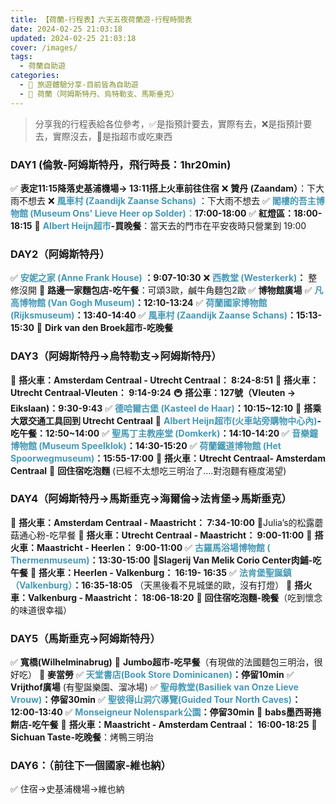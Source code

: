 ```yaml
---
title: 【荷蘭-行程表】六天五夜荷蘭遊-行程時間表
date: 2024-02-25 21:03:18
updated: 2024-02-25 21:03:18
cover: /images/
tags:
  - 荷蘭自助遊
categories: 
  - 🌴 旅遊體驗分享-目前皆為自助遊
  - 🥥 荷蘭（阿姆斯特丹、烏特勒支、馬斯垂克） 
---
```

>分享我的行程表給各位參考，✅是指預計要去，實際有去，❌是指預計要去，實際沒去，🍜是指超市或吃東西 

<!-- more -->

### DAY1 (倫敦-阿姆斯特丹，飛行時長：1hr20min)
✅ **表定11:15降落史基浦機場-> 13:11搭上火車前往住宿**
❌ **贊丹 (Zaandam）**：下大雨不想去
❌ **<font color=#4599B6>風車村 (Zaandijk Zaanse Schans)</font>** ：下大雨不想去 
✅ **<font color=#4599B6>閣樓的吾主博物館 (Museum Ons' Lieve Heer op Solder)：</font>17:00-18:00**
✅ **紅燈區：18:00-18:15**
🍜 **<font color=#4599B6>Albert Heijn超市</font>-買晚餐**：當天去的門市在平安夜時只營業到 19:00

### DAY2（阿姆斯特丹）
✅ **<font color=#4599B6>安妮之家 (Anne Frank House)</font> ：9:07-10:30**
❌ **<font color=#4599B6>西教堂 (Westerkerk)</font>：** 整修沒開
🍜 **路邊一家麵包店-吃午餐**：可頌3歐，鹹牛角麵包2歐
✅ **博物館廣場**
✅ **<font color=#4599B6>凡高博物館 (Van Gogh Museum)</font>：12:10-13:24**
✅ **<font color=#4599B6>荷蘭國家博物館 (Rijksmuseum)</font>：13:40-14:40**
✅ **<font color=#4599B6>風車村 (Zaandijk Zaanse Schans)</font>：15:13-15:30**
🍜 **Dirk van den Broek超市-吃晚餐**

### DAY3（阿姆斯特丹->烏特勒支->阿姆斯特丹）
🚄 **搭火車：Amsterdam Centraal - Utrecht Centraal： 8:24-8:51**
🚄 **搭火車：Utrecht Centraal-Vleuten： 9:14-9:24**
🚇 **搭公車：127號（Vleuten -> Eikslaan)：9:30-9:43**
✅ **<font color=#4599B6>德哈爾古堡 (Kasteel de Haar)</font>：10:15~12:10**
🚄 **搭乘大眾交通工具回到 Utrecht Centraal**
🍜 **<font color=#4599B6>Albert Heijn超市(火車站旁購物中心內)</font>-吃午餐：12:50~14:00**
✅ **<font color=#4599B6>聖馬丁主教座堂  (Domkerk)</font>：14:10-14:20**
✅ **<font color=#4599B6>音樂鐘博物館 (Museum Speelklok)</font>：14:30-15:20**
✅ **<font color=#4599B6>荷蘭鐵道博物館 (Het Spoorwegmuseum)</font>：15:55-17:00**
🚄 **搭火車：Utrecht Centraal- Amsterdam Centraal**
🍜 **回住宿吃泡麵** (已經不太想吃三明治了….對泡麵有極度渴望)


### DAY4（阿姆斯特丹->馬斯垂克->海爾倫->法肯堡->馬斯垂克）
🚄 **搭火車：Amsterdam Centraal - Maastricht： 7:34-10:00**
🍜Julia’s的松露蘑菇通心粉-吃早餐
🚄 **搭火車：Utrecht Centraal - Maastricht： 9:00-11:00**
🚄 **搭火車：Maastricht - Heerlen： 9:00-11:00**
✅ **<font color=#4599B6>古羅馬浴場博物館 ( Thermenmuseum)</font>：13:30-15:00**
🍜**Slagerij Van Melik Corio Center肉鋪-吃午餐** 
🚄 **搭火車：Heerlen - Valkenburg： 16:19- 16:35**
✅ **<font color=#4599B6>法肯堡聖誕鎮（Valkenburg）</font>：16:35-18:05**
（天黑後看不見城堡的歐，沒有打燈）
🚄 **搭火車：Valkenburg - Maastricht： 18:06-18:20**
🍜 **回住宿吃泡麵-晚餐**（吃到懷念的味道很幸福）

### DAY5（馬斯垂克->阿姆斯特丹）
✅ **寬橋(Wilhelminabrug)**
🍜 **Jumbo超市-吃早餐**（有現做的法國麵包三明治，很好吃）
🍜 **麥當勞**
✅ **<font color=#4599B6>天堂書店(Book Store Dominicanen)</font>：停留10min**
✅ **Vrijthof廣場** (有聖誕樂園、溜冰場)
✅ **<font color=#4599B6>聖母教堂(Basiliek van Onze Lieve Vrouw)</font>：停留30min**
✅ **<font color=#4599B6>聖彼得山洞穴導覽(Guided Tour North Caves)</font>：12:00-13:40**
✅ **<font color=#4599B6>Monseigneur Nolenspark公園</font>：停留30min**
🍜 **babs墨西哥捲餅店-吃午餐**
🚄 **搭火車：Maastricht - Amsterdam Centraal： 16:00-18:25**
🍜 **Sichuan Taste-吃晚餐**：烤鴨三明治

### DAY6：（前往下一個國家-維也納）
✅ 住宿->史基浦機場->維也納
